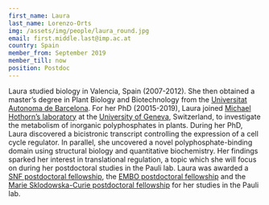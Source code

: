```yaml
---
first_name: Laura
last_name: Lorenzo-Orts
img: /assets/img/people/laura_round.jpg
email: first.middle.last@imp.ac.at
country: Spain
member_from: September 2019
member_till: now
position: Postdoc
---
```

Laura studied biology in Valencia, Spain (2007-2012). She then obtained a master’s degree in Plant Biology and Biotechnology from the [Universitat Autonoma de Barcelona](https://www.uab.cat/web/universitat-autonoma-de-barcelona-1345467954774.html). For her PhD (20015-2019), Laura joined [Michael Hothorn’s laboratory](http://web.structplantbio.org/) at the [University of Geneva](https://www.unige.ch/en/), Switzerland, to investigate the metabolism of inorganic polyphosphates in plants. During her PhD, Laura discovered a bicistronic transcript controlling the expression of a cell cycle regulator. In parallel, she uncovered a novel polyphosphate-binding domain using structural biology and quantitative biochemistry. Her findings sparked her interest in translational regulation, a topic which she will focus on during her postdoctoral studies in the Pauli lab. Laura was awarded a [SNF postdoctoral fellowship](http://www.snf.ch/en/funding/discontinued-funding-schemes/early-postdoc-mobility/Pages/default.aspx), the [EMBO postdoctoral fellowship](https://www.embo.org/funding-awards/fellowships/postdoctoral-fellowships.html) and the [Marie Sklodowska-Curie postdoctoral fellowship](https://ec.europa.eu/research/mariecurieactions/actions/individual-fellowships_en) for her studies in the Pauli lab.
